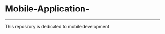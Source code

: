 # Mobile-Application-
*********************************************************************************************************************************************************************
This repository is dedicated to mobile development
